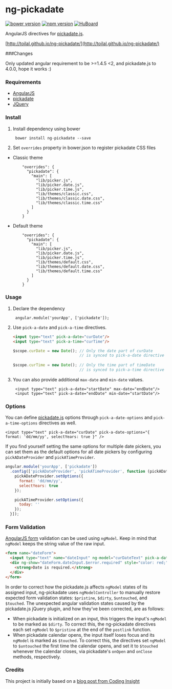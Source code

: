 ng-pickadate
============

[![bower version](http://img.shields.io/bower/v/ng-pickadate.svg?style=flat)](https://github.com/Toilal/ng-pickadate) 
[![npm version](http://img.shields.io/npm/v/ng-pickadate.svg?style=flat)](https://npmjs.org/package/ng-pickadate) 
[![HuBoard](https://img.shields.io/badge/Hu-Board-7965cc.svg)](https://huboard.com/Toilal/ng-pickadate) 

AngularJS directives for [pickadate.js](http://amsul.ca/pickadate.js/).

[http://toilal.github.io/ng-pickadate/](http://toilal.github.io/ng-pickadate/)

###Changes

Only updated angular requirement to be >=1.4.5 <2, and pickadate.js to 4.0.0, hope it works :)


### Requirements

- [AngularJS](https://angularjs.org/)
- [pickadate](http://amsul.ca/pickadate.js/)
- [JQuery](http://jquery.com/)

### Install

1. Install dependency using bower

        bower install ng-pickadate --save
    
2. Set `overrides` property in bower.json to register pickadate CSS files

  - Classic theme
            
            "overrides": {
              "pickadate": {
                "main": [
                  "lib/picker.js",
                  "lib/picker.date.js",
                  "lib/picker.time.js",
                  "lib/themes/classic.css",
                  "lib/themes/classic.date.css",
                  "lib/themes/classic.time.css"
                ]
              }
            }

  - Default theme
            
            "overrides": {
              "pickadate": {
                "main": [
                  "lib/picker.js",
                  "lib/picker.date.js",
                  "lib/picker.time.js",
                  "lib/themes/default.css",
                  "lib/themes/default.date.css",
                  "lib/themes/default.time.css"
                ]
              }
            }

### Usage

1. Declare the dependency

        angular.module('yourApp', ['pickadate']);

2. Use `pick-a-date` and `pick-a-time` directives.

    ```html
    <input type="text" pick-a-date="curDate"/>
    <input type="text" pick-a-time="curTime"/>
    ```
    
    ```js
    $scope.curDate = new Date(); // Only the date part of curDate
                                 // is synced to pick-a-date directive
                                 
    $scope.curTime = new Date(); // Only the time part of timeDate
                                 // is synced to pick-a-time directive
    ```

3. You can also provide additional `max-date` and `min-date` values.

        <input type="text" pick-a-date="startDate" max-date="endDate"/>
        <input type="text" pick-a-date="endDate" min-date="startDate"/>

### Options

You can define [pickadate.js](http://amsul.ca/pickadate.js/) options through `pick-a-date-options` and 
`pick-a-time-options` directives as well.

    <input type="text" pick-a-date="curDate" pick-a-date-options="{ format: 'dd/mm/yy', selectYears: true }" />

If you find yourself setting the same options for multiple date pickers, you can set them as the default options for 
all date pickers by configuring `pickADateProvider` and `pickATimeProvider`.

  ```js
  angular.module('yourApp', ['pickadate'])
    .config(['pickADateProvider', 'pickATimeProvider', function (pickADateProvider, pickATimeProvider) {
      pickADateProvider.setOptions({
        format: 'dd/mm/yy',
        selectYears: true
      });

      pickATimeProvider.setOptions({
        today: ''
      });
    }]);
  ```

### Form Validation

[AngularJS form](https://docs.angularjs.org/guide/forms) validation can be used using `ngModel`. Keep in mind that 
`ngModel` keeps the string value of the raw input.

  ```html
  <form name="dateForm">
    <input type="text" name="dateInput" ng-model="curDateText" pick-a-date="curDate"/>
    <div ng-show="dateForm.dateInput.$error.required" style="color: red;">
      <strong>Date is required.</strong>
    </div>
  </form>
  ```

In order to correct how the pickadate.js affects `ngModel` states of its assigned input, ng-pickadate uses 
`ngModelController` to manually restore expected form validation states: `$pristine`, `$dirty`, `$untouched`, 
and `$touched`. The unexpected angular validation states caused by the pickadate.js jQuery plugin, and how they've been 
corrected, are as follows:

- When pickadate is initialized on an input, this triggers the input's `ngModel` to be marked as `$dirty`. To correct 
this, the ng-pickadate directives each set `ngModel` to `$pristine` at the end of the `postlink` function.
- When pickadate calendar opens, the input itself loses focus and its `ngModel` is marked as `$touched`. 
To correct this, the directives set `ngModel` to `$untouched` the first time the calendar opens, and set it to 
`$touched` whenever the calendar closes, via pickadate's `onOpen` and `onClose` methods, respectively.

### Credits

This project is initially based on a [blog post from Coding Insight](http://www.codinginsight.com/angularjs-and-pickadate/)
